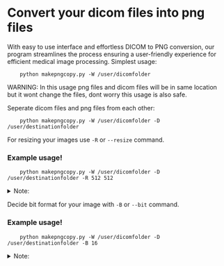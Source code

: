 # Convert your dicom files into png files
With easy to use interface and effortless DICOM to PNG conversion, our program streamlines the process ensuring a user-friendly experience for efficient medical image processing.
Simplest usage:
```
    python makepngcopy.py -W /user/dicomfolder
```
WARNING: In this usage png files and dicom files will be in same location but it wont change the files, dont worry this usage is also safe.

Seperate dicom files and png files from each other:
```
    python makepngcopy.py -W /user/dicomfolder -D /user/destinationfolder
```
For resizing your images use `-R` or `--resize` command.

### Example usage!
```
    python makepngcopy.py -W /user/dicomfolder -D /user/destinationfolder -R 512 512
```
<details>
<summary>Note:</summary>
Requires 2 arguments. X value and Y value
</details>

Decide bit format for your image with `-B` or `--bit` command.
### Example usage!
```
    python makepngcopy.py -W /user/dicomfolder -D /user/destinationfolder -B 16
```
<details>
<summary>Note:</summary>
    Only 8 bit grayscale, 16 bit grayscale and 24 bit RGB is available.
    Default bit format is 24 RGB. 
    Updates will be made to the application.
</details>